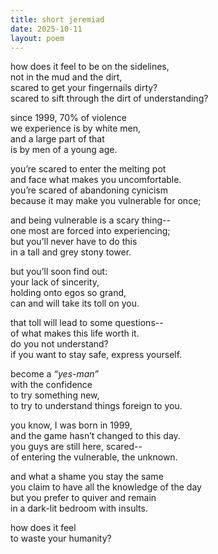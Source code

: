 ```yaml
---
title: short jeremiad
date: 2025-10-11
layout: poem
---
```

how does it feel to be on the sidelines,  
not in the mud and the dirt,  
scared to get your fingernails dirty?  
scared to sift through the dirt of understanding?  

since 1999, 70% of violence  
we experience is by white men,  
and a large part of that  
is by men of a young age.  

you’re scared to enter the melting pot  
and face what makes you uncomfortable.  
you’re scared of abandoning cynicism  
because it may make you vulnerable for once;  

and being vulnerable is a scary thing--  
one most are forced into experiencing;  
but you’ll never have to do this  
in a tall and grey stony tower.  

but you’ll soon find out:   
your lack of sincerity,  
holding onto egos so grand,  
can and will take its toll on you.  

that toll will lead to some questions--  
of what makes this life worth it.  
do you not understand?   
if you want to stay safe, express yourself.  

become a *“yes-man”*  
with the confidence  
to try something new,  
to try to understand things foreign to you.  

you know, I was born in 1999,  
and the game hasn’t changed to this day.  
you guys are still here, scared--  
of entering the vulnerable, the unknown.  

and what a shame you stay the same  
you claim to have all the knowledge of the day  
but you prefer to quiver and remain  
in a dark-lit bedroom with insults.  

how does it feel  
to waste your humanity?  

